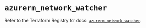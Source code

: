 # `azurerm_network_watcher`

Refer to the Terraform Registry for docs: [`azurerm_network_watcher`](https://registry.terraform.io/providers/hashicorp/azurerm/4.19.0/docs/resources/network_watcher).
